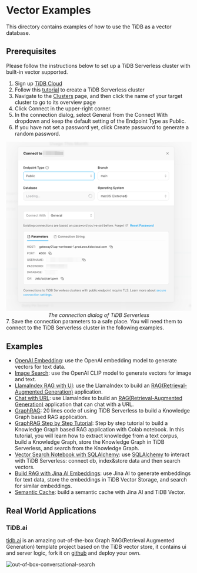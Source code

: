 # Vector Examples

This directory contains examples of how to use the TiDB as a vector database.

## Prerequisites

Please follow the instructions below to set up a TiDB Serverless cluster with built-in vector supported.

1. Sign up [TiDB Cloud](https://tidbcloud.com)
2. Follow this [tutorial](https://docs.pingcap.com/tidbcloud/tidb-cloud-quickstart#step-1-create-a-tidb-cluster) to create a TiDB Serverless cluster
3. Navigate to the [Clusters](https://tidbcloud.com/console/clusters) page, and then click the name of your target cluster to go to its overview page
4. Click Connect in the upper-right corner.
5. In the connection dialog, select General from the Connect With dropdown and keep the default setting of the Endpoint Type as Public.
6. If you have not set a password yet, click Create password to generate a random password.

<div align="center">
    <picture>
        <img alt="The connection dialog of TiDB Serverless" src="./static/images/tidbcloud-connect-parameters.png" width="600">
    </picture>
    <div><i>The connection dialog of TiDB Serverless</i></div>
</div>
7. Save the connection parameters to a safe place. You will need them to connect to the TiDB Serverless cluster in the following examples.

## Examples
- [OpenAI Embedding](./openai_embedding/README.md): use the OpenAI embedding model to generate vectors for text data.
- [Image Search](./image_search/README.md): use the OpenAI CLIP model to generate vectors for image and text.
- [LlamaIndex RAG with UI](./llamaindex-tidb-vector-with-ui/README.md): use the LlamaIndex to build an [RAG(Retrieval-Augmented Generation)](https://docs.llamaindex.ai/en/latest/getting_started/concepts/) application.
- [Chat with URL](./llamaindex-tidb-vector/README.md): use LlamaIndex to build an [RAG(Retrieval-Augmented Generation)](https://docs.llamaindex.ai/en/latest/getting_started/concepts/) application that can chat with a URL.
- [GraphRAG](./graphrag-demo/README.md): 20 lines code of using TiDB Serverless to build a Knowledge Graph based RAG application.
- [GraphRAG Step by Step Tutorial](./graphrag-step-by-step-tutorial/README.md): Step by step tutorial to build a Knowledge Graph based RAG application with Colab notebook. In this tutorial, you will learn how to extract knowledge from a text corpus, build a Knowledge Graph, store the Knowledge Graph in TiDB Serverless, and search from the Knowledge Graph.
- [Vector Search Notebook with SQLAlchemy](https://colab.research.google.com/drive/1LuJn4mtKsjr3lHbzMa2RM-oroUvpy83y?usp=sharing): use [SQLAlchemy](https://www.sqlalchemy.org/) to interact with TiDB Serverless: connect db, index&store data and then search vectors.
- [Build RAG with Jina AI Embeddings](./jina-ai-embeddings-demo/README.md): use Jina AI to generate embeddings for text data, store the embeddings in TiDB Vector Storage, and search for similar embeddings.
- [Semantic Cache](./semantic-cache/README.md): build a semantic cache with Jina AI and TiDB Vector.

## Real World Applications

### TiDB.ai

[tidb.ai](https://tidb.ai) is an amazing out-of-the-box Graph RAG(Retrieval Augmented Generation) template project based on the TiDB vector store, it contains ui and server logic, fork it on [github](https://github.com/pingcap/tidb.ai) and deploy your own.

![out-of-box-conversational-search](https://github.com/pingcap/tidb.ai/assets/1237528/0784e26e-8392-4bbe-bda1-6a680b12a805 "Image Title")
